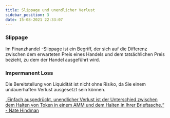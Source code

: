 ```yaml
---
title: Slippage und unendlicher Verlust
sidebar_position: 3
date: 15-08-2021 22:33:07
---
```


### Slippage

Im Finanzhandel -Slippage ist ein Begriff, der sich auf die Differenz zwischen dem erwarteten Preis eines Handels und dem tatsächlichen Preis bezieht, zu dem der Handel ausgeführt wird.

### Impermanent Loss

Die Bereitstellung von Liquidität ist nicht ohne Risiko, da Sie einem undauerhaften Verlust ausgesetzt sein können.

[„Einfach ausgedrückt, unendlicher Verlust ist der Unterschied zwischen dem Halten von Token in einem AMM und dem Halten in Ihrer Brieftasche.“ - Nate Hindman](https://blog.bancor.network/beginners-guide-to-getting-rekt-by-impermanent-loss-7c9510cb2f22)